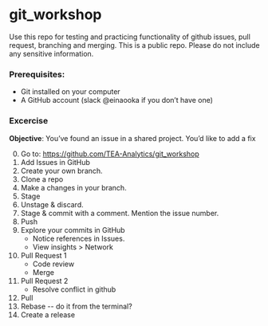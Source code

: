 # git_workshop
Use this repo for testing and practicing functionality of github issues, pull request, branching and merging. This is a public repo. Please do not include any sensitive information. 

### Prerequisites:
- Git installed on your computer
- A GitHub account (slack @einaooka if you don’t have one)

### Excercise
__Objective__: You’ve found an issue in a shared project. You’d like to add a fix

0. Go to: https://github.com/TEA-Analytics/git_workshop​
2. Add Issues in GitHub​
3. Create your own branch. ​
4. Clone a repo​
5. Make a changes in your branch. ​
6. Stage​
7. Unstage & discard. ​
8. Stage & commit with a comment. Mention the issue number. ​
9. Push
10. Explore your commits in GitHub​
    - Notice references in Issues. ​
    - View insights > Network​
11. Pull Request 1​
    - Code review​
    - Merge​
12. Pull Request 2​
    - Resolve conflict in github​
13. Pull​
14. Rebase​ -- do it from the terminal? 
15. Create a release
